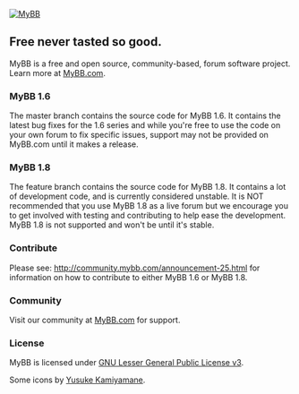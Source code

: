 [![MyBB](https://raw.github.com/mybb/mybb/feature/images/logo.png "MyBB")](http://www.mybb.com "MyBB")

## Free never tasted so good.
MyBB is a free and open source, community-based, forum software project. Learn more at [MyBB.com](http://www.mybb.com).

### MyBB 1.6

The master branch contains the source code for MyBB 1.6. It contains the latest bug fixes for the 1.6 series and while you're free to use the code on your own forum to fix specific issues, support may not be provided on MyBB.com until it makes a release.

### MyBB 1.8

The feature branch contains the source code for MyBB 1.8. It contains a lot of development code, and is currently considered unstable. It is NOT recommended that you use MyBB 1.8 as a live forum but we encourage you to get involved with testing and contributing to help ease the development. MyBB 1.8 is not supported and won't be until it's stable.

### Contribute

Please see: http://community.mybb.com/announcement-25.html for information on how to contribute to either MyBB 1.6 or MyBB 1.8.

### Community
Visit our community at [MyBB.com](http://www.mybb.com) for support.

### License
MyBB is licensed under [GNU Lesser General Public License v3](http://www.mybb.com/about/license).


Some icons by [Yusuke Kamiyamane](http://p.yusukekamiyamane.com/).
